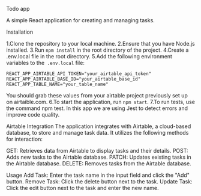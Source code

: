 Todo app

A simple React application for creating and managing tasks.

Installation

1.Clone the repository to your local machine.
2.Ensure that you have Node.js installed.
3.Run ```npm install``` in the root directory of the project.
4.Create a .env.local file in the root directory.
5.Add the following environment variables to the``` .env.local``` file:
```
REACT_APP_AIRTABLE_API_TOKEN="your_airtable_api_token"
REACT_APP_AIRTABLE_BASE_ID="your_airtable_base_id"
REACT_APP_TABLE_NAME="your_table_name"
```
You should grab these values from your airtable project previously set up on airtaible.com.
6.To start the application, run ```npm start```.
7.To run tests, use the command npm test. In this app we are using Jest to detect errors and improve code quality.

Airtable Integration
The application integrates with Airtable, a cloud-based database, to store and manage task data. It utilizes the following methods for interaction:

GET: Retrieves data from Airtable to display tasks and their details.
POST: Adds new tasks to the Airtable database.
PATCH: Updates existing tasks in the Airtable database.
DELETE: Removes tasks from the Airtable database.

Usage
Add Task: Enter the task name in the input field and click the "Add" button.
Remove Task: Click the delete button next to the task.
Update Task: Click the edit button next to the task and enter the new name.
